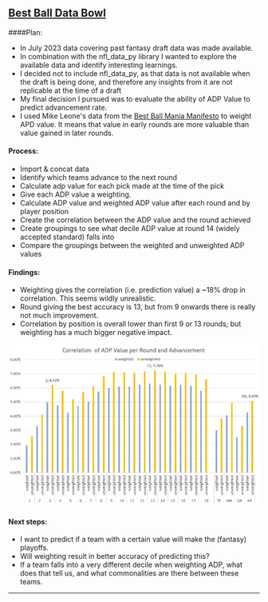 ## [Best Ball Data Bowl](https://github.com/julia-schmidt-lademann/julia-schmidt-lademann.github.io/blob/main/_includes/best_ball.py)

####Plan:
- In July 2023 data covering past fantasy draft data was made available.
- In combination with the nfl_data_py library I wanted to explore the available data and identify interesting learnings. 
- I decided not to include nfl_data_py, as that data is not available when the draft is being done, and therefore any insights from it are not replicable at the time of a draft
- My final decision I pursued was to evaluate the ability of ADP Value to predict advancement rate.
- I used Mike Leone's data from the [Best Ball Mania Manifesto](https://establishtherun.com/best-ball-mania-manifesto-a-guide-to-winning-big-on-underdog-fantasy/) to weight APD value. It means that value in early rounds are more valuable than value gained in later rounds.

#### Process:
- Import & concat data
- Identify which teams advance to the next round
- Calculate adp value for each pick made at the time of the pick
- Give each ADP value a weighting. 
- Calculate ADP value and weighted ADP value after each round and by player position
- Create the correlation between the ADP value and the round achieved
- Create groupings to see what decile ADP value at round 14 (widely accepted standard) falls into
- Compare the groupings between the weighted and unweighted ADP values

#### Findings:
- Weighting gives the correlation (i.e. prediction value) a ~18% drop in correlation. This seems wildly unrealistic. 
- Round giving the best accuracy is 13, but from 9 onwards there is really not much improvement. 
- Correlation by position is overall lower than first 9 or 13 rounds; but weighting has a much bigger negative impact. 

![Correlation](https://github.com/julia-schmidt-lademann/julia-schmidt-lademann.github.io/blob/main/_includes/BBDB.JPG?raw=true)

#### Next steps:
- I want to predict if a team with a certain value will make the (fantasy) playoffs. 
- Will weighting result in better accuracy of predicting this?
- If a team falls into a very different decile when weighting ADP, what does that tell us, and what commonalities are there between these teams.

----------------------------------------------------------------------------------------------------

